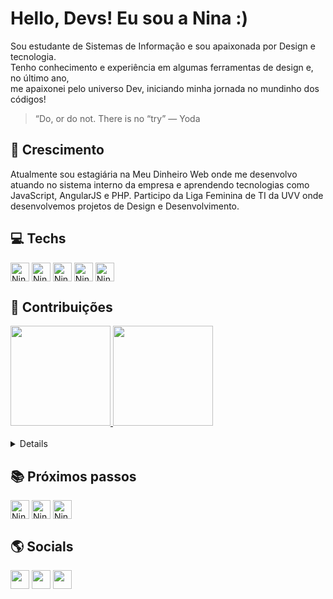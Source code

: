 
# Hello, Devs! Eu sou a Nina :)
Sou estudante de Sistemas de Informação e sou apaixonada por Design e tecnologia.<br>
Tenho conhecimento e experiência em algumas ferramentas de design e, no último ano, <br>
me apaixonei pelo universo Dev, iniciando minha jornada no mundinho dos códigos!  
> “Do, or do not. There is no “try” — Yoda


## 🚀 Crescimento
Atualmente sou estagiária na Meu Dinheiro Web onde me desenvolvo atuando no sistema interno da empresa e aprendendo tecnologias como JavaScript, AngularJS e PHP. 
Participo da Liga Feminina de TI da UVV onde desenvolvemos projetos de Design e Desenvolvimento.
    
## 💻 Techs
<div style="display: inline_block">
  <img align="center" alt="Nina-HTML" height="30" src="https://img.shields.io/badge/HTML5-E34F26.svg?style=for-the-badge&logo=HTML5&logoColor=white">
  <img align="center" alt="Nina-CSS" height="30" src="https://img.shields.io/badge/CSS3-1572B6.svg?style=for-the-badge&logo=CSS3&logoColor=white">
  <img align="center" alt="Nina-Js" height="30" src="https://img.shields.io/badge/JavaScript-F7DF1E.svg?style=for-the-badge&logo=JavaScript&logoColor=black">	 
  <img align="center" alt="Nina-AngularJS" height="30" src="https://img.shields.io/badge/Angular-0F0F11.svg?style=for-the-badge&logo=Angular&logoColor=white">  
  <img align="center" alt="Nina-PHP" height="30" src="https://img.shields.io/badge/PHP-777BB4.svg?style=for-the-badge&logo=PHP&logoColor=white">
</div>

## 🎲 Contribuições    
  <div>
    <a href="https://github.com/marinalomeu">
    <img height="160em" src="https://github-readme-stats.vercel.app/api/top-langs/?username=marinalomeu&layout=compact&langs_count=7&theme=tokyonight"/>
    <picture>
      <source
        srcset="https://github-readme-stats.vercel.app/api?username=marinalomeu&show_icons=true&theme=tokyonight"
        media="(prefers-color-scheme: dark)"
      />
      <img height="160em" src="https://github-readme-stats.vercel.app/api?username=marinalomeu&show_icons=true&theme=tokyonight" />
    </picture>
</div>   
<br>
<details>
<summary>My Projects </summary>
    <div>
        <p align="left">
            <a href="https://github.com/marinalomeu/marinalomeu">
                <img src="https://github-readme-stats.vercel.app/api/pin/?username=marinalomeu&repo=marinalomeu&theme=tokyonight" alt="GitHub Stats" />
            </a>
            <a href="https://github.com/marinalomeu/HeroesGallery">
                <img src="https://github-readme-stats.vercel.app/api/pin/?username=marinalomeu&repo=HeroesGallery&theme=tokyonight" alt="GitHub Stats" />
            </a>
            <a href="https://github.com/marinalomeu/portfolio">
                <img src="https://github-readme-stats.vercel.app/api/pin/?username=marinalomeu&repo=portfolio&theme=tokyonight" alt="GitHub Stats" />
            </a>
        </p>
    </div>
</details>


## 📚 Próximos passos
<div>
<!--     <img align="center" alt="Nina-MUI" height="30" src="https://img.shields.io/badge/MUI-007FFF.svg?style=for-the-badge&logo=MUI&logoColor=white"> -->
    <img align="center" alt="Nina-Bootstrap" height="30" src="https://img.shields.io/badge/Bootstrap-7952B3.svg?style=for-the-badge&logo=Bootstrap&logoColor=white">
    <img align="center" alt="Nina-React" height="30" src="https://img.shields.io/badge/React-61DAFB.svg?style=for-the-badge&logo=React&logoColor=black">
<!--     <img align="center" alt="Nina-Vue.js" height="30" src="https://img.shields.io/badge/Vue.js-4FC08D.svg?style=for-the-badge&logo=vuedotjs&logoColor=white"> -->
    <img align="center" alt="Nina-TS" height="30" src="https://img.shields.io/badge/TypeScript-3178C6.svg?style=for-the-badge&logo=TypeScript&logoColor=white">
</div>

      
## 🌎 Socials	  
 <div>
    <a href = "mailto:marinablomeu@gmail.com"><img height="30" src="https://img.shields.io/badge/-Gmail-%23333?style=for-the-badge&logo=gmail&logoColor=white" target="_blank"></a>
    <a href= "https://www.linkedin.com/in/marinalomeu/"><img height= "30"src= "https://img.shields.io/badge/LinkedIn-0A66C2.svg?style=for-the-badge&logo=LinkedIn&logoColor=white"></a>
    <a href= "https://discord.gg/marinalomeu" target="_blank"><img height="30" src="https://img.shields.io/badge/Discord-7289DA?style=for-the-badge&logo=discord&logoColor=white"></a>  
</div>

